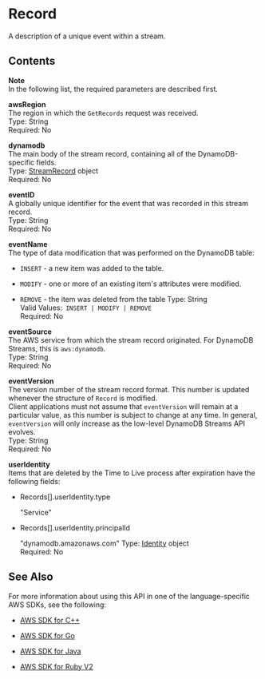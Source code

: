# Record<a name="API_streams_Record"></a>

A description of a unique event within a stream\.

## Contents<a name="API_streams_Record_Contents"></a>

**Note**  
In the following list, the required parameters are described first\.

 **awsRegion**   
The region in which the `GetRecords` request was received\.  
Type: String  
Required: No

 **dynamodb**   
The main body of the stream record, containing all of the DynamoDB\-specific fields\.  
Type: [StreamRecord](API_streams_StreamRecord.md) object  
Required: No

 **eventID**   
A globally unique identifier for the event that was recorded in this stream record\.  
Type: String  
Required: No

 **eventName**   
The type of data modification that was performed on the DynamoDB table:  

+  `INSERT` \- a new item was added to the table\.

+  `MODIFY` \- one or more of an existing item's attributes were modified\.

+  `REMOVE` \- the item was deleted from the table
Type: String  
Valid Values:` INSERT | MODIFY | REMOVE`   
Required: No

 **eventSource**   
The AWS service from which the stream record originated\. For DynamoDB Streams, this is `aws:dynamodb`\.  
Type: String  
Required: No

 **eventVersion**   
The version number of the stream record format\. This number is updated whenever the structure of `Record` is modified\.  
Client applications must not assume that `eventVersion` will remain at a particular value, as this number is subject to change at any time\. In general, `eventVersion` will only increase as the low\-level DynamoDB Streams API evolves\.  
Type: String  
Required: No

 **userIdentity**   
Items that are deleted by the Time to Live process after expiration have the following fields:   

+ Records\[\]\.userIdentity\.type

  "Service"

+ Records\[\]\.userIdentity\.principalId

  "dynamodb\.amazonaws\.com"
Type: [Identity](API_streams_Identity.md) object  
Required: No

## See Also<a name="API_streams_Record_SeeAlso"></a>

For more information about using this API in one of the language\-specific AWS SDKs, see the following:

+  [AWS SDK for C\+\+](http://docs.aws.amazon.com/goto/SdkForCpp/streams-dynamodb-2012-08-10/Record) 

+  [AWS SDK for Go](http://docs.aws.amazon.com/goto/SdkForGoV1/streams-dynamodb-2012-08-10/Record) 

+  [AWS SDK for Java](http://docs.aws.amazon.com/goto/SdkForJava/streams-dynamodb-2012-08-10/Record) 

+  [AWS SDK for Ruby V2](http://docs.aws.amazon.com/goto/SdkForRubyV2/streams-dynamodb-2012-08-10/Record) 